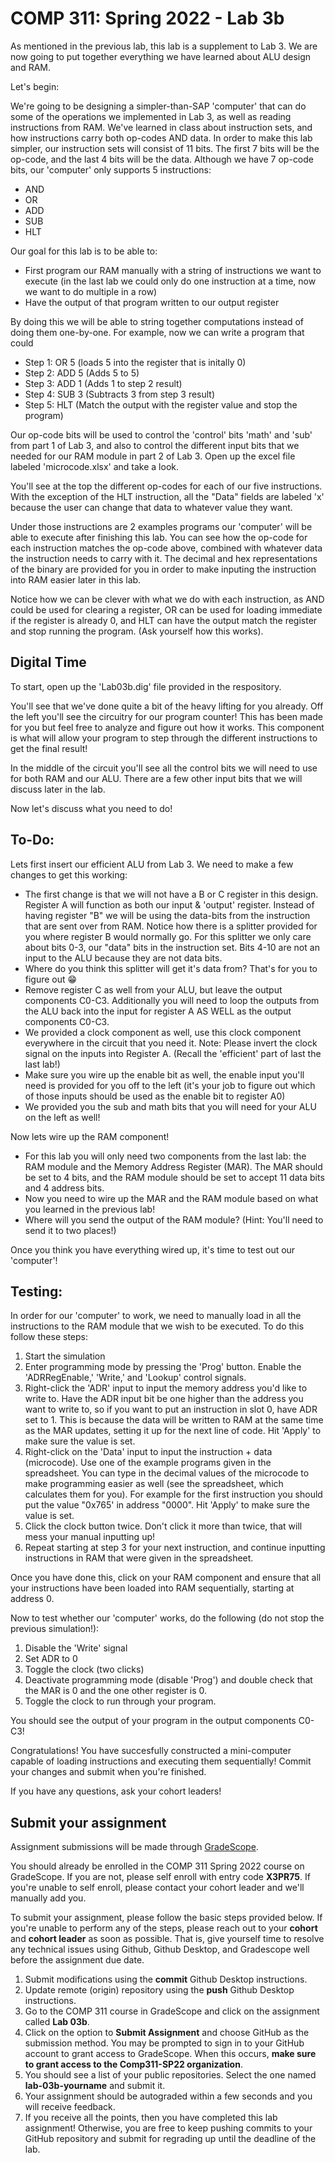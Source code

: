 # COMP 311: Spring 2022 - Lab 3b

As mentioned in the previous lab, this lab is a supplement to Lab 3. We are now going to put together everything we have learned about ALU design and RAM.

Let's begin:

We're going to be designing a simpler-than-SAP 'computer' that can do some of the operations we implemented in Lab 3, as well as reading instructions from RAM. We've learned in class about instruction sets, and how instructions carry both op-codes AND data. In order to make this lab simpler, our instruction sets will consist of 11 bits. The first 7 bits will be the op-code, and the last 4 bits will be the data. Although we have 7 op-code bits, our 'computer' only supports 5 instructions:

- AND
- OR
- ADD
- SUB
- HLT

Our goal for this lab is to be able to:

- First program our RAM manually with a string of instructions we want to execute (in the last lab we could only do one instruction at a time, now we want to do multiple in a row)
- Have the output of that program written to our output register

By doing this we will be able to string together computations instead of doing them one-by-one. For example, now we can write a program that could 

- Step 1: OR 5 (loads 5 into the register that is initally 0)
- Step 2: ADD 5 (Adds 5 to 5)
- Step 3: ADD 1 (Adds 1 to step 2 result)
- Step 4: SUB 3 (Subtracts 3 from step 3 result)
- Step 5: HLT (Match the output with the register value and stop the program)

Our op-code bits will be used to control the 'control' bits 'math' and 'sub' from part 1 of Lab 3, and also to control the different input bits that we needed for our RAM module in part 2 of Lab 3. Open up the excel file labeled 'microcode.xlsx' and take a look.

You'll see at the top the different op-codes for each of our five instructions. With the exception of the HLT instruction, all the "Data" fields are labeled 'x' because the user can change that data to whatever value they want. 

Under those instructions are 2 examples programs our 'computer' will be able to execute after finishing this lab. You can see how the op-code for each instruction matches the op-code above, combined with whatever data the instruction needs to carry with it. The decimal and hex representations of the binary are provided for you in order to make inputing the instruction into RAM easier later in this lab. 

Notice how we can be clever with what we do with each instruction, as AND could be used for clearing a register, OR can be used for loading immediate if the register is already 0, and HLT can have the output match the register and stop running the program. (Ask yourself how this works). 


## Digital Time

To start, open up the 'Lab03b.dig' file provided in the respository. 

You'll see that we've done quite a bit of the heavy lifting for you already. Off the left you'll see the circuitry for our program counter! This has been made for you but feel free to analyze and figure out how it works. This component is what will allow your program to step through the different instructions to get the final result! 

In the middle of the circuit you'll see all the control bits we will need to use for both RAM and our ALU. There are a few other input bits that we will discuss later in the lab. 

Now let's discuss what you need to do!

## To-Do:

Lets first insert our efficient ALU from Lab 3. We need to make a few changes to get this working:

- The first change is that we will not have a B or C register in this design. Register A will function as both our input & 'output' register. Instead of having register "B" we will be using the data-bits from the instruction that are sent over from RAM. Notice how there is a splitter provided for you where register B would normally go. For this splitter we only care about bits 0-3, our "data" bits in the instruction set. Bits 4-10 are not an input to the ALU because they are not data bits. 
- Where do you think this splitter will get it's data from? That's for you to figure out :grin:
- Remove register C as well from your ALU, but leave the output components C0-C3. Additionally you will need to loop the outputs from the ALU back into the input for register A AS WELL as the output components C0-C3.
- We provided a clock component as well, use this clock component everywhere in the circuit that you need it. Note: Please invert the clock signal on the inputs into Register A. (Recall the 'efficient' part of last the last lab!)
- Make sure you wire up the enable bit as well, the enable input you'll need is provided for you off to the left (it's your job to figure out which of those inputs should be used as the enable bit to register A0)
- We provided you the sub and math bits that you will need for your ALU on the left as well!

Now lets wire up the RAM component!

- For this lab you will only need two components from the last lab: the RAM module and the Memory Address Register (MAR). The MAR should be set to 4 bits, and the RAM module should be set to accept 11 data bits and 4 address bits. 
- Now you need to wire up the MAR and the RAM module based on what you learned in the previous lab! 
- Where will you send the output of the RAM module? (Hint: You'll need to send it to two places!)

Once you think you have everything wired up, it's time to test out our 'computer'!

## Testing:

In order for our 'computer' to work, we need to manually load in all the instructions to the RAM module that we wish to be executed. To do this follow these steps:

1. Start the simulation
2. Enter programming mode by pressing the 'Prog' button. Enable the 'ADRRegEnable,' 'Write,' and 'Lookup' control signals.
3. Right-click the 'ADR' input to input the memory address you'd like to write to. Have the ADR input bit be one higher than the address you want to write to, so if you want to put an instruction in slot 0, have ADR set to 1. This is because the data will be written to RAM at the same time as the MAR updates, setting it up for the next line of code. Hit 'Apply' to make sure the value is set.
4. Right-click on the 'Data' input to input the instruction + data (microcode). Use one of the example programs given in the spreadsheet. You can type in the decimal values of the microcode to make programming easier as well (see the spreadsheet, which calculates them for you). For example for the first instruction you should put the value "0x765' in address "0000". Hit 'Apply' to make sure the value is set.
5. Click the clock button twice. Don't click it more than twice, that will mess your manual inputting up!
6. Repeat starting at step 3 for your next instruction, and continue inputting instructions in RAM that were given in the spreadsheet.

Once you have done this, click on your RAM component and ensure that all your instructions have been loaded into RAM sequentially, starting at address 0.

Now to test whether our 'computer' works, do the following (do not stop the previous simulation!):

1. Disable the 'Write' signal
2. Set ADR to 0
3. Toggle the clock (two clicks)
4. Deactivate programming mode (disable 'Prog') and double check that the  MAR is 0 and the one other register is 0.
5. Toggle the clock to run through your program.

You should see the output of your program in the output components C0-C3!

Congratulations! You have succesfully constructed a mini-computer capable of loading instructions and executing them sequentially! Commit your changes and submit when you're finished.

If you have any questions, ask your cohort leaders!

## Submit your assignment
Assignment submissions will be made through [GradeScope](https://www.gradescope.com).

You should already be enrolled in the COMP 311 Spring 2022 course on GradeScope. If you are not, please self enroll with entry code **X3PR75**. If you're unable to self enroll, please contact your cohort leader and we'll manually add you.

To submit your assignment, please follow the basic steps provided below. If you're unable to perform any of the steps, please reach out to your **cohort** and **cohort leader** as soon as possible. That is, give yourself time to resolve any technical issues using Github, Github Desktop, and Gradescope well before the assignment due date.

1. Submit modifications using the **commit** Github Desktop instructions.
2. Update remote (origin) repository using the **push** Github Desktop instructions.
3. Go to the COMP 311 course in GradeScope and click on the assignment called **Lab 03b**.
4. Click on the option to **Submit Assignment** and choose GitHub as the submission method. You may be prompted to sign in to your GitHub account to grant access to GradeScope. When this occurs, **make sure to grant access to the Comp311-SP22 organization**.
5. You should see a list of your public repositories. Select the one named **lab-03b-yourname** and submit it.
6. Your assignment should be autograded within a few seconds and you will receive feedback.
7. If you receive all the points, then you have completed this lab assignment! Otherwise, you are free to keep pushing commits to your GitHub repository and submit for regrading up until the deadline of the lab.







